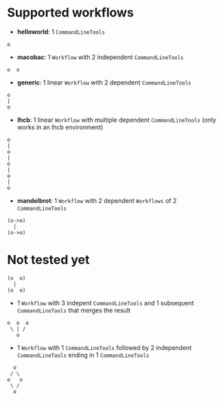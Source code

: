 # Supported workflows

- **helloworld**: 1 `CommandLineTools`

```
o
```

- **macobac**: 1 `Workflow` with 2 independent `CommandLineTools`

```
o  o
```

- **generic**: 1 linear `Workflow` with 2 dependent `CommandLineTools`

```
o
|
o
```

- **lhcb**: 1 linear `Workflow` with multiple dependent `CommandLineTools` (only works in an lhcb environment)

```
o
|
o
|
o
|
o
|
o
```

- **mandelbrot**: 1 `Workflow` with 2 dependent `Workflows` of 2 `CommandLineTools`

```
(o->o)
  |
(o->o)
```

# Not tested yet

```
(o  o)
  |
(o  o)
```

- 1 `Workflow` with 3 indepent `CommandLineTools` and 1 subsequent `CommandLineTools` that merges the result

```
o  o  o
 \ | /
   o
```

- 1 `Workflow` with 1 `CommandLineTools` followed by 2 independent `CommandLineTools` ending in 1 `CommandLineTools`

```
  o
 / \
o   o
 \ /
  o
```
